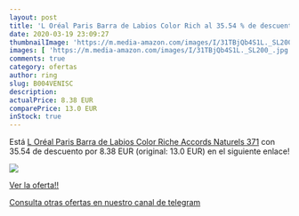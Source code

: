 ```yaml
---
layout: post
title: 'L Oréal Paris Barra de Labios Color Rich al 35.54 % de descuento'
date: 2020-03-19 23:09:27
thumbnailImage: 'https://m.media-amazon.com/images/I/31TBjQb4S1L._SL200_.jpg'
images: [ 'https://m.media-amazon.com/images/I/31TBjQb4S1L._SL200_.jpg' ]
comments: true
category: ofertas
author: ring
slug: B004VENISC
description:
actualPrice: 8.38 EUR
comparePrice: 13.0 EUR
inStock: true
---
```


Está [L Oréal Paris Barra de Labios Color Riche Accords Naturels 371](https://www.amazon.com/dp/B004VENISC/?tag=redken08-20) con 35.54 de descuento por 8.38 EUR (original: 13.0 EUR) en el siguiente enlace!

[![](https://m.media-amazon.com/images/I/31TBjQb4S1L._SL200_.jpg)](https://www.amazon.com/dp/B004VENISC/?tag=redken08-20)

[Ver la oferta!!](https://www.amazon.com/dp/B004VENISC/?tag=redken08-20)

[Consulta otras ofertas en nuestro canal de telegram](https://t.me/s/ofertas25)
